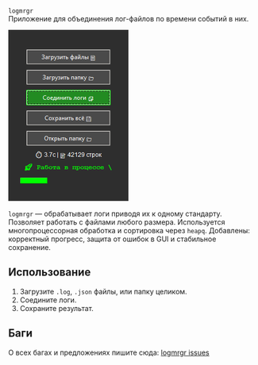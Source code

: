 </br>`logmrgr`
</br>Приложение для объединения лог-файлов по времени событий в них.

![logmrgr](Screenshot_6.png)

`logmrgr` — обрабатывает логи приводя их к одному стандарту. Позволяет работать с файлами любого размера. Используется многопроцессорная обработка и сортировка через `heapq`. Добавлены: корректный прогресс, защита от ошибок в GUI и стабильное сохранение.

## Использование
1. Загрузите `.log`, `.json` файлы, или папку целиком.
2. Соедините логи.
3. Сохраните результат.

## Баги
О всех багах и предложениях пишите сюда:
[logmrgr issues](https://github.com/ashtray01/logmrgr/issues)

